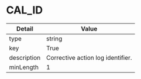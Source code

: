 # CAL_ID
| Detail | Value |
| ------ | ----- |
| type | string |
| key | True |
| description | Corrective action log identifier. |
| minLength | 1 |
